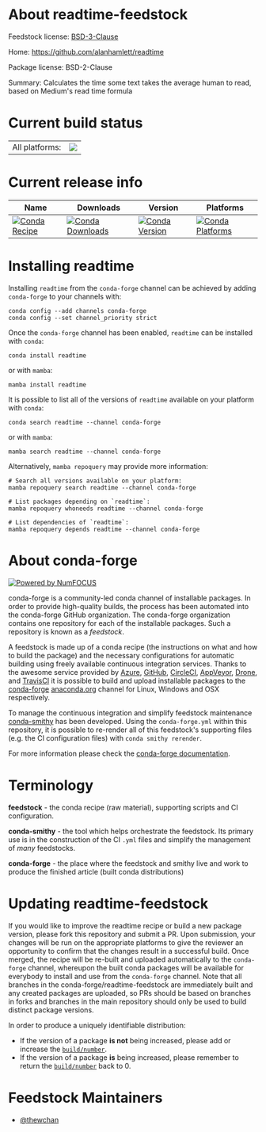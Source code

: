 About readtime-feedstock
========================

Feedstock license: [BSD-3-Clause](https://github.com/conda-forge/readtime-feedstock/blob/main/LICENSE.txt)

Home: https://github.com/alanhamlett/readtime

Package license: BSD-2-Clause

Summary: Calculates the time some text takes the average human to read, based on Medium's read time formula

Current build status
====================


<table><tr><td>All platforms:</td>
    <td>
      <a href="https://dev.azure.com/conda-forge/feedstock-builds/_build/latest?definitionId=20179&branchName=main">
        <img src="https://dev.azure.com/conda-forge/feedstock-builds/_apis/build/status/readtime-feedstock?branchName=main">
      </a>
    </td>
  </tr>
</table>

Current release info
====================

| Name | Downloads | Version | Platforms |
| --- | --- | --- | --- |
| [![Conda Recipe](https://img.shields.io/badge/recipe-readtime-green.svg)](https://anaconda.org/conda-forge/readtime) | [![Conda Downloads](https://img.shields.io/conda/dn/conda-forge/readtime.svg)](https://anaconda.org/conda-forge/readtime) | [![Conda Version](https://img.shields.io/conda/vn/conda-forge/readtime.svg)](https://anaconda.org/conda-forge/readtime) | [![Conda Platforms](https://img.shields.io/conda/pn/conda-forge/readtime.svg)](https://anaconda.org/conda-forge/readtime) |

Installing readtime
===================

Installing `readtime` from the `conda-forge` channel can be achieved by adding `conda-forge` to your channels with:

```
conda config --add channels conda-forge
conda config --set channel_priority strict
```

Once the `conda-forge` channel has been enabled, `readtime` can be installed with `conda`:

```
conda install readtime
```

or with `mamba`:

```
mamba install readtime
```

It is possible to list all of the versions of `readtime` available on your platform with `conda`:

```
conda search readtime --channel conda-forge
```

or with `mamba`:

```
mamba search readtime --channel conda-forge
```

Alternatively, `mamba repoquery` may provide more information:

```
# Search all versions available on your platform:
mamba repoquery search readtime --channel conda-forge

# List packages depending on `readtime`:
mamba repoquery whoneeds readtime --channel conda-forge

# List dependencies of `readtime`:
mamba repoquery depends readtime --channel conda-forge
```


About conda-forge
=================

[![Powered by
NumFOCUS](https://img.shields.io/badge/powered%20by-NumFOCUS-orange.svg?style=flat&colorA=E1523D&colorB=007D8A)](https://numfocus.org)

conda-forge is a community-led conda channel of installable packages.
In order to provide high-quality builds, the process has been automated into the
conda-forge GitHub organization. The conda-forge organization contains one repository
for each of the installable packages. Such a repository is known as a *feedstock*.

A feedstock is made up of a conda recipe (the instructions on what and how to build
the package) and the necessary configurations for automatic building using freely
available continuous integration services. Thanks to the awesome service provided by
[Azure](https://azure.microsoft.com/en-us/services/devops/), [GitHub](https://github.com/),
[CircleCI](https://circleci.com/), [AppVeyor](https://www.appveyor.com/),
[Drone](https://cloud.drone.io/welcome), and [TravisCI](https://travis-ci.com/)
it is possible to build and upload installable packages to the
[conda-forge](https://anaconda.org/conda-forge) [anaconda.org](https://anaconda.org/)
channel for Linux, Windows and OSX respectively.

To manage the continuous integration and simplify feedstock maintenance
[conda-smithy](https://github.com/conda-forge/conda-smithy) has been developed.
Using the ``conda-forge.yml`` within this repository, it is possible to re-render all of
this feedstock's supporting files (e.g. the CI configuration files) with ``conda smithy rerender``.

For more information please check the [conda-forge documentation](https://conda-forge.org/docs/).

Terminology
===========

**feedstock** - the conda recipe (raw material), supporting scripts and CI configuration.

**conda-smithy** - the tool which helps orchestrate the feedstock.
                   Its primary use is in the construction of the CI ``.yml`` files
                   and simplify the management of *many* feedstocks.

**conda-forge** - the place where the feedstock and smithy live and work to
                  produce the finished article (built conda distributions)


Updating readtime-feedstock
===========================

If you would like to improve the readtime recipe or build a new
package version, please fork this repository and submit a PR. Upon submission,
your changes will be run on the appropriate platforms to give the reviewer an
opportunity to confirm that the changes result in a successful build. Once
merged, the recipe will be re-built and uploaded automatically to the
`conda-forge` channel, whereupon the built conda packages will be available for
everybody to install and use from the `conda-forge` channel.
Note that all branches in the conda-forge/readtime-feedstock are
immediately built and any created packages are uploaded, so PRs should be based
on branches in forks and branches in the main repository should only be used to
build distinct package versions.

In order to produce a uniquely identifiable distribution:
 * If the version of a package **is not** being increased, please add or increase
   the [``build/number``](https://docs.conda.io/projects/conda-build/en/latest/resources/define-metadata.html#build-number-and-string).
 * If the version of a package **is** being increased, please remember to return
   the [``build/number``](https://docs.conda.io/projects/conda-build/en/latest/resources/define-metadata.html#build-number-and-string)
   back to 0.

Feedstock Maintainers
=====================

* [@thewchan](https://github.com/thewchan/)

